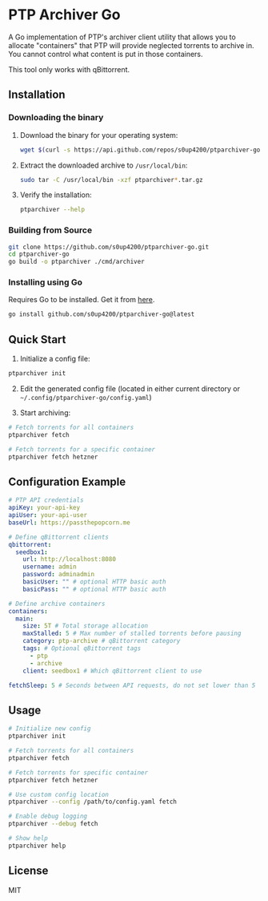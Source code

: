 # PTP Archiver Go

A Go implementation of PTP's archiver client utility that allows you to allocate "containers" that PTP will provide neglected torrents to archive in. You cannot control what content is put in those containers.

This tool only works with qBittorrent.

## Installation

### Downloading the binary

1. Download the binary for your operating system:

   ```bash
   wget $(curl -s https://api.github.com/repos/s0up4200/ptparchiver-go/releases/latest | grep download | grep linux_x86_64 | cut -d\" -f4)
   ```

2. Extract the downloaded archive to `/usr/local/bin`:

   ```bash
   sudo tar -C /usr/local/bin -xzf ptparchiver*.tar.gz
   ```

3. Verify the installation:
   ```bash
   ptparchiver --help
   ```

### Building from Source

```bash
git clone https://github.com/s0up4200/ptparchiver-go.git
cd ptparchiver-go
go build -o ptparchiver ./cmd/archiver
```

### Installing using Go

Requires Go to be installed. Get it from [here](https://go.dev/dl/).

```bash
go install github.com/s0up4200/ptparchiver-go@latest
```

## Quick Start

1. Initialize a config file:

```bash
ptparchiver init
```

2. Edit the generated config file (located in either current directory or `~/.config/ptparchiver-go/config.yaml`)

3. Start archiving:

```bash
# Fetch torrents for all containers
ptparchiver fetch

# Fetch torrents for a specific container
ptparchiver fetch hetzner
```

## Configuration Example

```yaml
# PTP API credentials
apiKey: your-api-key
apiUser: your-api-user
baseUrl: https://passthepopcorn.me

# Define qBittorrent clients
qbittorrent:
  seedbox1:
    url: http://localhost:8080
    username: admin
    password: adminadmin
    basicUser: "" # optional HTTP basic auth
    basicPass: "" # optional HTTP basic auth

# Define archive containers
containers:
  main:
    size: 5T # Total storage allocation
    maxStalled: 5 # Max number of stalled torrents before pausing
    category: ptp-archive # qBittorrent category
    tags: # Optional qBittorrent tags
      - ptp
      - archive
    client: seedbox1 # Which qBittorrent client to use

fetchSleep: 5 # Seconds between API requests, do not set lower than 5
```

## Usage

```bash
# Initialize new config
ptparchiver init

# Fetch torrents for all containers
ptparchiver fetch

# Fetch torrents for specific container
ptparchiver fetch hetzner

# Use custom config location
ptparchiver --config /path/to/config.yaml fetch

# Enable debug logging
ptparchiver --debug fetch

# Show help
ptparchiver help
```

## License

MIT
